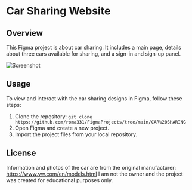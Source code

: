 
# Car Sharing Website


## Overview


This Figma project is about car sharing. It includes a main page, details about three cars available for sharing, and a sign-in and sign-up panel.



![Screenshot](Slide16_9.png=250x250)



## Usage

To view and interact with the car sharing designs in Figma, follow these steps:

1. Clone the repository: `git clone https://github.com/roma331/FigmaProjects/tree/main/CAR%20SHARING`
2. Open Figma and create a new project.
3. Import the project files from your local repository.

## License
Information and photos of the car are from the original manufacturer: https://www.vw.com/en/models.html
I am not the owner and the project was created for educational purposes only. 
